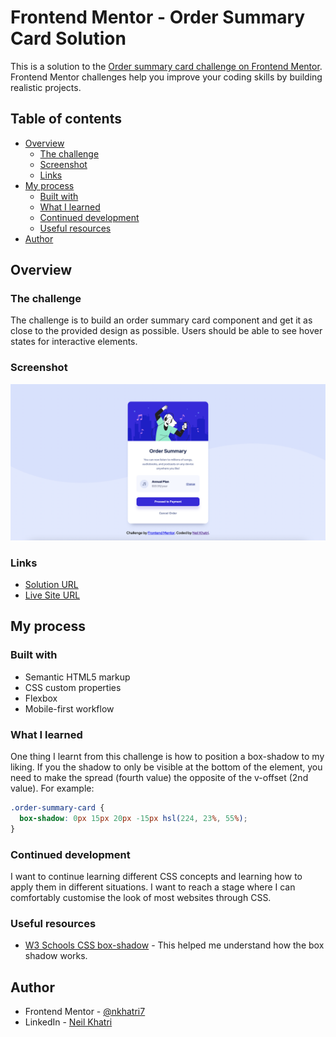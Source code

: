 # Frontend Mentor - Order Summary Card Solution

This is a solution to the [Order summary card challenge on Frontend Mentor](https://www.frontendmentor.io/challenges/order-summary-component-QlPmajDUj). Frontend Mentor challenges help you improve your coding skills by building realistic projects. 

## Table of contents

- [Overview](#overview)
  - [The challenge](#the-challenge)
  - [Screenshot](#screenshot)
  - [Links](#links)
- [My process](#my-process)
  - [Built with](#built-with)
  - [What I learned](#what-i-learned)
  - [Continued development](#continued-development)
  - [Useful resources](#useful-resources)
- [Author](#author)

## Overview

### The challenge
The challenge is to build an order summary card component and get it as close to the provided design as possible.
Users should be able to see hover states for interactive elements.

### Screenshot

![](./design/completed-screenshot.png)

### Links

- [Solution URL](https://www.frontendmentor.io/solutions/responsive-solution-using-css-flexbox-Jl0Bmom7M)
- [Live Site URL](https://order-summary-component-nkhatri7.netlify.app/)

## My process

### Built with

- Semantic HTML5 markup
- CSS custom properties
- Flexbox
- Mobile-first workflow

### What I learned

One thing I learnt from this challenge is how to position a box-shadow to my liking. If you the shadow to only be visible at the bottom of the element, you need to make the spread (fourth value) the opposite of the v-offset (2nd value). For example:
```css
.order-summary-card {
  box-shadow: 0px 15px 20px -15px hsl(224, 23%, 55%);
}
```

### Continued development

I want to continue learning different CSS concepts and learning how to apply them in different situations. I want to reach a stage where I can comfortably customise the look of most websites through CSS.

### Useful resources

- [W3 Schools CSS box-shadow](https://www.w3schools.com/cssref/css3_pr_box-shadow.asp) - This helped me understand how the box shadow works.

## Author
- Frontend Mentor - [@nkhatri7](https://www.frontendmentor.io/profile/nkhatri7)
- LinkedIn - [Neil Khatri](https://www.linkedin.com/in/neilkhatri/)
